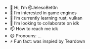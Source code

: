 - 👋 Hi, I’m @JelesoBet0n
- 👀 I’m interested in game engines
- 🌱 I’m currently learning rust, vulkan
- 💞️ I’m looking to collaborate on idk
- 📫 How to reach me idk
- 😄 Pronouns: ...
- ⚡ Fun fact: was inspied by Teardown

<!---
JelesoBet0n/JelesoBet0n is a ✨ special ✨ repository because its `README.md` (this file) appears on your GitHub profile.
You can click the Preview link to take a look at your changes.
--->
